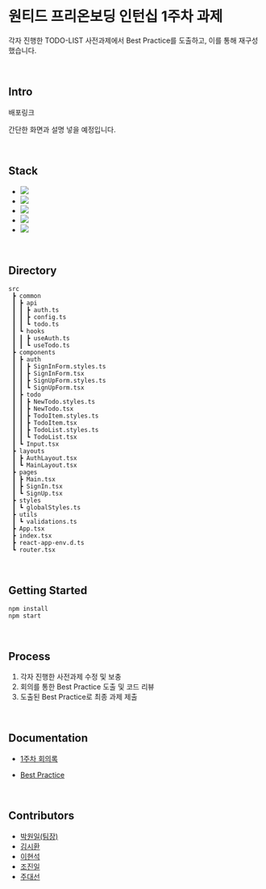 # 원티드 프리온보딩 인턴십 1주차 과제

각자 진행한 TODO-LIST 사전과제에서 Best Practice를 도출하고, 이를 통해 재구성했습니다.

<br>

## Intro

배포링크

간단한 화면과 설명 넣을 예정입니다.

<br>

## Stack

- <img src="https://img.shields.io/badge/typescript-3178c6?style=flat-square&logo=typescript&logoColor=black"/>
- <img src="https://img.shields.io/badge/react-61DAFB?style=flat-square&logo=react&logoColor=black"/>
- <img src="https://img.shields.io/badge/axios-5A29E4?style=flat-square&logo=axios&logoColor=black"/>
- <img src="https://img.shields.io/badge/react router dom-CA4245?style=flat-square&logo=React Router&logoColor=black"/>
- <img src="https://img.shields.io/badge/styled components-DB7093?style=flat-square&logo=Styled-Components&logoColor=black"/>

<br>

## Directory

```
src
 ┣ common
 ┃ ┣ api
 ┃ ┃ ┣ auth.ts
 ┃ ┃ ┣ config.ts
 ┃ ┃ ┗ todo.ts
 ┃ ┗ hooks
 ┃ ┃ ┣ useAuth.ts
 ┃ ┃ ┗ useTodo.ts
 ┣ components
 ┃ ┣ auth
 ┃ ┃ ┣ SignInForm.styles.ts
 ┃ ┃ ┣ SignInForm.tsx
 ┃ ┃ ┣ SignUpForm.styles.ts
 ┃ ┃ ┗ SignUpForm.tsx
 ┃ ┣ todo
 ┃ ┃ ┣ NewTodo.styles.ts
 ┃ ┃ ┣ NewTodo.tsx
 ┃ ┃ ┣ TodoItem.styles.ts
 ┃ ┃ ┣ TodoItem.tsx
 ┃ ┃ ┣ TodoList.styles.ts
 ┃ ┃ ┗ TodoList.tsx
 ┃ ┗ Input.tsx
 ┣ layouts
 ┃ ┣ AuthLayout.tsx
 ┃ ┗ MainLayout.tsx
 ┣ pages
 ┃ ┣ Main.tsx
 ┃ ┣ SignIn.tsx
 ┃ ┗ SignUp.tsx
 ┣ styles
 ┃ ┗ globalStyles.ts
 ┣ utils
 ┃ ┗ validations.ts
 ┣ App.tsx
 ┣ index.tsx
 ┣ react-app-env.d.ts
 ┗ router.tsx
```

<br>

## Getting Started

```
npm install
npm start
```

<br>

## Process

1. 각자 진행한 사전과제 수정 및 보충
2. 회의를 통한 Best Practice 도출 및 코드 리뷰
3. 도출된 Best Practice로 최종 과제 제출

<br>

## Documentation

- [1주차 회의록](https://lean-mahogany-686.notion.site/1-4bb57fa33bc84686a5335df2955b9004)

- [Best Practice](https://www.notion.so/Best-Practice-3800e1da45fa4e4f8bdb90c4a4a79d97)

<br>

## Contributors

- [박원일(팀장)](https://github.com/WONILLISM)
- [김시환](https://github.com/htogether7)
- [이현석](https://github.com/BrightSton)
- [조진일](https://github.com/RumbleBi)
- [주대선](https://github.com/eosun77)
